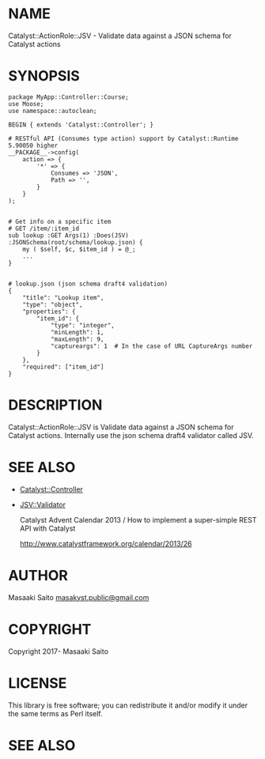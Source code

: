 # NAME

Catalyst::ActionRole::JSV - Validate data against a JSON schema for Catalyst actions

# SYNOPSIS

    package MyApp::Controller::Course;
    use Moose;
    use namespace::autoclean;

    BEGIN { extends 'Catalyst::Controller'; }

    # RESTful API (Consumes type action) support by Catalyst::Runtime 5.90050 higher
    __PACKAGE__->config(
        action => {
            '*' => {
                Consumes => 'JSON',
                Path => '', 
            }   
        }   
    );


    # Get info on a specific item
    # GET /item/:item_id
    sub lookup :GET Args(1) :Does(JSV) :JSONSchema(root/schema/lookup.json) {
        my ( $self, $c, $item_id ) = @_;
        ...
    }


    # lookup.json (json schema draft4 validation)
    { 
        "title": "Lookup item",
        "type": "object",
        "properties": {
            "item_id": { 
                "type": "integer",
                "minLength": 1,
                "maxLength": 9, 
                "captureargs": 1  # In the case of URL CaptureArgs number 
            }   
        },  
        "required": ["item_id"]
    } 

# DESCRIPTION

Catalyst::ActionRole::JSV is Validate data against a JSON schema for Catalyst actions.
Internally use the json schema draft4 validator called JSV. 

# SEE ALSO

- [Catalyst::Controller](https://metacpan.org/pod/Catalyst::Controller)
- [JSV::Validator](https://metacpan.org/pod/JSV::Validator)

    Catalyst Advent Calendar 2013 / How to implement a super-simple REST API with Catalyst

    http://www.catalystframework.org/calendar/2013/26
    

# AUTHOR

Masaaki Saito <masakyst.public@gmail.com>

# COPYRIGHT

Copyright 2017- Masaaki Saito

# LICENSE

This library is free software; you can redistribute it and/or modify
it under the same terms as Perl itself.

# SEE ALSO
